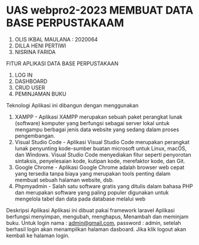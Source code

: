 # UAS webpro2-2023 MEMBUAT DATA BASE PERPUSTAKAAM

1. OLIS IKBAL MAULANA : 2020064
2. DILLA HENI PERTIWI
3. NISRINA FARIDA

FITUR APLIKASI DATA BASE PERPUSTAKAAN 
1. LOG IN
2. DASHBOARD
3. CRUD USER
4. PEMINJAMAN BUKU

Teknologi Aplikasi ini dibangun dengan menggunakan

1. XAMPP - Aplikasi XAMPP merupakan sebuah paket perangkat lunak (software) komputer yang berfungsi sebagai server lokal untuk mengampu berbagai jenis data website yang sedang dalam proses pengembangan.
2. Visual Studio Code - Aplikasi Visual Studio Code merupakan perangkat lunak penyunting kode-sumber buatan microsoft untuk Linux, macOS, dan Windows. Visual Studio Code menyediakan fitur seperti penyorotan sintaksis, penyelesaian kode, kutipan kode, merefaktor kode, dan Git.
3. Google Chrome - Aplikasi Google Chrome adalah browser web cepat yang tersedia tanpa biaya yang merupakan tools penting dalam membuat sebuah halaman website, dsb.
4. Phpmyadmin - Salah satu software gratis yang ditulis dalam bahasa PHP dan merupakan software yang paling populer digunakan untuk mengelola tabel dan data pada database melalui web

Deskripsi Aplikasi Aplikasi ini dibuat pakai framework laravel Aplikasi berfungsi menyimpan, mengubah, menghapus, Menambah dan meminjam buku. Untuk login nama : admin@gmail.com, password : admin, setelah berhasil login akan menampilkan halaman dasboard. Jika klik logout akan kembali ke halaman login.
